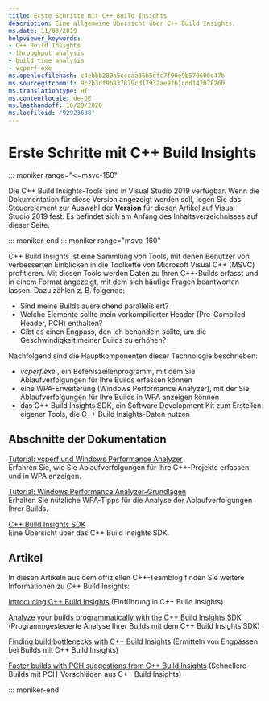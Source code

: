 ```yaml
---
title: Erste Schritte mit C++ Build Insights
description: Eine allgemeine Übersicht über C++ Build Insights.
ms.date: 11/03/2019
helpviewer_keywords:
- C++ Build Insights
- throughput analysis
- build time analysis
- vcperf.exe
ms.openlocfilehash: c4ebbb280a5cccaa35b5efc7f90e9b570600c47b
ms.sourcegitcommit: 9c2b3df9b837879cd17932ae9f61cdd142078260
ms.translationtype: HT
ms.contentlocale: de-DE
ms.lasthandoff: 10/29/2020
ms.locfileid: "92923638"
---
```

# <a name="get-started-with-c-build-insights"></a>Erste Schritte mit C++ Build Insights

::: moniker range="<=msvc-150"

Die C++ Build Insights-Tools sind in Visual Studio 2019 verfügbar. Wenn die Dokumentation für diese Version angezeigt werden soll, legen Sie das Steuerelement zur Auswahl der **Version** für diesen Artikel auf Visual Studio 2019 fest. Es befindet sich am Anfang des Inhaltsverzeichnisses auf dieser Seite.

::: moniker-end
::: moniker range="msvc-160"

C++ Build Insights ist eine Sammlung von Tools, mit denen Benutzer von verbesserten Einblicken in die Toolkette von Microsoft Visual C++ (MSVC) profitieren. Mit diesen Tools werden Daten zu Ihren C++-Builds erfasst und in einem Format angezeigt, mit dem sich häufige Fragen beantworten lassen. Dazu zählen z. B. folgende:

- Sind meine Builds ausreichend parallelisiert?
- Welche Elemente sollte mein vorkompilierter Header (Pre-Compiled Header, PCH) enthalten?
- Gibt es einen Engpass, den ich behandeln sollte, um die Geschwindigkeit meiner Builds zu erhöhen?

Nachfolgend sind die Hauptkomponenten dieser Technologie beschrieben:

- *vcperf.exe* , ein Befehlszeilenprogramm, mit dem Sie Ablaufverfolgungen für Ihre Builds erfassen können
- eine WPA-Erweiterung (Windows Performance Analyzer), mit der Sie Ablaufverfolgungen für Ihre Builds in WPA anzeigen können
- das C++ Build Insights SDK, ein Software Development Kit zum Erstellen eigener Tools, die C++ Build Insights-Daten nutzen

## <a name="documentation-sections"></a>Abschnitte der Dokumentation

[Tutorial: vcperf und Windows Performance Analyzer](tutorials/vcperf-and-wpa.md)\
Erfahren Sie, wie Sie Ablaufverfolgungen für Ihre C++-Projekte erfassen und in WPA anzeigen.

[Tutorial: Windows Performance Analyzer-Grundlagen](tutorials/wpa-basics.md)\
Erhalten Sie nützliche WPA-Tipps für die Analyse der Ablaufverfolgungen Ihrer Builds.

[C++ Build Insights SDK](reference/sdk/overview.md)\
Eine Übersicht über das C++ Build Insights SDK.

## <a name="articles"></a>Artikel

In diesen Artikeln aus dem offiziellen C++-Teamblog finden Sie weitere Informationen zu C++ Build Insights:

[Introducing C++ Build Insights](https://devblogs.microsoft.com/cppblog/introducing-c-build-insights/) (Einführung in C++ Build Insights)

[Analyze your builds programmatically with the C++ Build Insights SDK](https://devblogs.microsoft.com/cppblog/analyze-your-builds-programmatically-with-the-c-build-insights-sdk/) (Programmgesteuerte Analyse Ihrer Builds mit dem C++ Build Insights SDK)

[Finding build bottlenecks with C++ Build Insights](https://devblogs.microsoft.com/cppblog/finding-build-bottlenecks-with-cpp-build-insights/) (Ermitteln von Engpässen bei Builds mit C++ Build Insights)

[Faster builds with PCH suggestions from C++ Build Insights](https://devblogs.microsoft.com/cppblog/faster-builds-with-pch-suggestions-from-c-build-insights/) (Schnellere Builds mit PCH-Vorschlägen aus C++ Build Insights)

::: moniker-end
